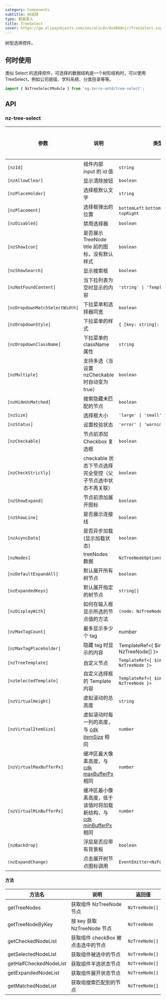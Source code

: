 ```yaml
---
category: Components
subtitle: 树选择
type: 数据录入
title: TreeSelect
cover: https://gw.alipayobjects.com/zos/alicdn/Ax4DA0njr/TreeSelect.svg
---
```


树型选择控件。

## 何时使用

类似 Select 的选择控件，可选择的数据结构是一个树形结构时，可以使用 TreeSelect，例如公司层级、学科系统、分类目录等等。

```ts
import { NzTreeSelectModule } from 'ng-zorro-antd/tree-select';
```

## API

### nz-tree-select

| 参数                           | 说明                                                                                                                 | 类型                                            | 默认值                             | 全局配置 |
| ------------------------------ | -------------------------------------------------------------------------------------------------------------------- | ----------------------------------------------- | ---------------------------------- | -------- |
| `[nzId]`                       | 组件内部 input 的 id 值                                                                                              | `string`                                        | -                                  |
| `[nzAllowClear]`               | 显示清除按钮                                                                                                         | `boolean`                                       | `false`                            |
| `[nzPlaceHolder]`              | 选择框默认文字                                                                                                       | `string`                                        | -                                  |
| `[nzPlacement]`                | 选择框弹出的位置                                                                                                     | `bottomLeft` `bottomRight` `topLeft` `topRight` | bottomLeft                         |
| `[nzDisabled]`                 | 禁用选择器                                                                                                           | `boolean`                                       | `false`                            |
| `[nzShowIcon]`                 | 是否展示 TreeNode title 前的图标，没有默认样式                                                                       | `boolean`                                       | `false`                            | ✅        |
| `[nzShowSearch]`               | 显示搜索框                                                                                                           | `boolean`                                       | `false`                            |
| `[nzNotFoundContent]`          | 当下拉列表为空时显示的内容                                                                                           | `'string' \| 'TemplateRef<void>'`               | -                                  |
| `[nzDropdownMatchSelectWidth]` | 下拉菜单和选择器同宽                                                                                                 | `boolean`                                       | `true`                             | ✅        |
| `[nzDropdownStyle]`            | 下拉菜单的样式                                                                                                       | `{ [key: string]: string; }`                    | -                                  |
| `[nzDropdownClassName]`        | 下拉菜单的 className 属性                                                                                            | `string`                                        | -                                  |
| `[nzMultiple]`                 | 支持多选（当设置 nzCheckable 时自动变为 true）                                                                       | `boolean`                                       | `false`                            |
| `[nzHideUnMatched]`            | 搜索隐藏未匹配的节点                                                                                                 | `boolean`                                       | `false`                            | ✅        |
| `[nzSize]`                     | 选择框大小                                                                                                           | `'large' \| 'small' \| 'default'`               | `'default'`                        | ✅        |
| `[nzStatus]`                   | 设置校验状态                                                                                                         | `'error' \| 'warning'`                          | -                                  |          |
| `[nzCheckable]`                | 节点前添加 Checkbox 复选框                                                                                           | `boolean`                                       | `false`                            |
| `[nzCheckStrictly]`            | checkable 状态下节点选择完全受控（父子节点选中状态不再关联）                                                         | `boolean`                                       | `false`                            |
| `[nzShowExpand]`               | 节点前添加展开图标                                                                                                   | `boolean`                                       | `true`                             |          |
| `[nzShowLine]`                 | 是否展示连接线                                                                                                       | `boolean`                                       | `false`                            |          |
| `[nzAsyncData]`                | 是否异步加载(显示加载状态)                                                                                           | `boolean`                                       | `false`                            |
| `[nzNodes]`                    | treeNodes 数据                                                                                                       | `NzTreeNodeOptions[]`                           | `[]`                               |
| `[nzDefaultExpandAll]`         | 默认展开所有树节点                                                                                                   | `boolean`                                       | `false`                            |
| `[nzExpandedKeys]`             | 默认展开指定的树节点                                                                                                 | `string[]`                                      | -                                  |
| `[nzDisplayWith]`              | 如何在输入框显示所选的节点值的方法                                                                                   | `(node: NzTreeNode) => string`                  | `(node: NzTreeNode) => node.title` |
| `[nzMaxTagCount]`              | 最多显示多少个 tag                                                                                                   | number                                          | -                                  |
| `[nzMaxTagPlaceholder]`        | 隐藏 tag 时显示的内容                                                                                                | TemplateRef<{ $implicit: NzTreeNode[] }>        | -                                  |
| `[nzTreeTemplate]`             | 自定义节点                                                                                                           | `TemplateRef<{ $implicit: NzTreeNode }>`        | -                                  |
| `[nzSelectedTemplate]`         | 自定义选择框的 Template 内容                                                                                          | `TemplateRef<{ $implicit: NzTreeNode }>`        | -                                  |
| `[nzVirtualHeight]`            | 虚拟滚动的总高度                                                                                                     | `string`                                        | `-`                                |
| `[nzVirtualItemSize]`          | 虚拟滚动时每一列的高度，与 [cdk itemSize](https://material.angular.io/cdk/scrolling/api) 相同                        | `number`                                        | `28`                               |
| `[nzVirtualMaxBufferPx]`       | 缓冲区最大像素高度，与 [cdk maxBufferPx](https://material.angular.io/cdk/scrolling/api) 相同                         | `number`                                        | `500`                              |
| `[nzVirtualMinBufferPx]`       | 缓冲区最小像素高度，低于该值时将加载新结构，与 [cdk minBufferPx](https://material.angular.io/cdk/scrolling/api) 相同 | `number`                                        | `28`                               |
| `[nzBackdrop]`                 | 浮层是否应带有背景板                                                                                                 | `boolean`                                       | `false`                            |
| `(nzExpandChange)`             | 点击展开树节点图标调用                                                                                               | `EventEmitter<NzFormatEmitEvent>`               | -                                  |

#### 方法

| 方法名                 | 说明                               | 返回值         |
| ---------------------- | ---------------------------------- | -------------- |
| getTreeNodes           | 获取组件 NzTreeNode 节点           | `NzTreeNode[]` |
| getTreeNodeByKey       | 按 key 获取 NzTreeNode 节点        | `NzTreeNode`   |
| getCheckedNodeList     | 获取组件 checkBox 被点击选中的节点 | `NzTreeNode[]` |
| getSelectedNodeList    | 获取组件被选中的节点               | `NzTreeNode[]` |
| getHalfCheckedNodeList | 获取组件半选状态节点               | `NzTreeNode[]` |
| getExpandedNodeList    | 获取组件展开状态节点               | `NzTreeNode[]` |
| getMatchedNodeList     | 获取组搜索匹配到的节点             | `NzTreeNode[]` |
